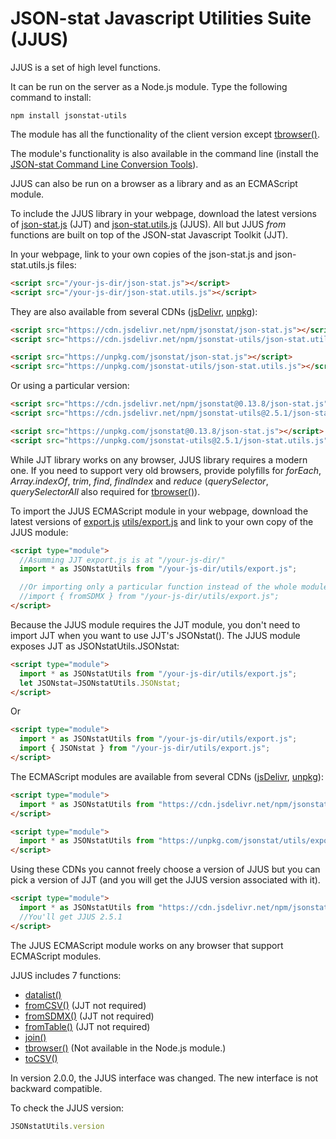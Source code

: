# JSON-stat Javascript Utilities Suite (JJUS)

JJUS is a set of high level functions.

It can be run on the server as a Node.js module. Type the following command to install:

```
npm install jsonstat-utils
```

The module has all the functionality of the client version except [tbrowser()](https://github.com/badosa/JSON-stat/blob/master/utils/tbrowser.md).

 The module's functionality is also available in the command line (install the [JSON-stat Command Line Conversion Tools](https://www.npmjs.com/package/jsonstat-conv)).

JJUS can also be run on a browser as a library and as an ECMAScript module.

To include the JJUS library in your webpage, download the latest versions of [json-stat.js](https://github.com/badosa/JSON-stat/blob/master/json-stat.js) (JJT) and [json-stat.utils.js](https://github.com/badosa/JSON-stat/blob/master/utils/json-stat.utils.js) (JJUS). All but JJUS *from* functions are built on top of the JSON-stat Javascript Toolkit (JJT).

In your webpage, link to your own copies of the json-stat.js and json-stat.utils.js files:

```html
<script src="/your-js-dir/json-stat.js"></script>
<script src="/your-js-dir/json-stat.utils.js"></script>
```

They are also available from several CDNs ([jsDelivr](https://www.jsdelivr.com/), [unpkg](https://unpkg.com/)):

```html
<script src="https://cdn.jsdelivr.net/npm/jsonstat/json-stat.js"></script>
<script src="https://cdn.jsdelivr.net/npm/jsonstat-utils/json-stat.utils.js"></script>
```

```html
<script src="https://unpkg.com/jsonstat/json-stat.js"></script>
<script src="https://unpkg.com/jsonstat-utils/json-stat.utils.js"></script>
```

Or using a particular version:

```html
<script src="https://cdn.jsdelivr.net/npm/jsonstat@0.13.8/json-stat.js"></script>
<script src="https://cdn.jsdelivr.net/npm/jsonstat-utils@2.5.1/json-stat.utils.js"></script>
```

```html
<script src="https://unpkg.com/jsonstat@0.13.8/json-stat.js"></script>
<script src="https://unpkg.com/jsonstat-utils@2.5.1/json-stat.utils.js"></script>
```

While JJT library works on any browser, JJUS library requires a modern one. If you need to support very old browsers, provide polyfills for *forEach*, *Array.indexOf*, *trim*, *find*, *findIndex* and *reduce* (*querySelector*, *querySelectorAll* also required for [tbrowser()](https://github.com/badosa/JSON-stat/blob/master/utils/tbrowser.md)).

To import the JJUS ECMAScript module in your webpage, download the latest versions of [export.js](https://github.com/badosa/JSON-stat/blob/master/export.js) [utils/export.js](https://github.com/badosa/JSON-stat/blob/master/utils/export.js) and link to your own copy of the JJUS module:

```html
<script type="module">
  //Asumming JJT export.js is at "/your-js-dir/"
  import * as JSONstatUtils from "/your-js-dir/utils/export.js";

  //Or importing only a particular function instead of the whole module:
  //import { fromSDMX } from "/your-js-dir/utils/export.js";
</script>
```

Because the JJUS module requires the JJT module, you don't need to import JJT when you want to use JJT's JSONstat(). The JJUS module exposes JJT as JSONstatUtils.JSONstat:

```html
<script type="module">
  import * as JSONstatUtils from "/your-js-dir/utils/export.js";
  let JSONstat=JSONstatUtils.JSONstat;
</script>
```

Or

```html
<script type="module">
  import * as JSONstatUtils from "/your-js-dir/utils/export.js";
  import { JSONstat } from "/your-js-dir/utils/export.js";
</script>
```

The ECMAScript modules are available from several CDNs ([jsDelivr](https://www.jsdelivr.com/), [unpkg](https://unpkg.com/)):

```html
<script type="module">
  import * as JSONstatUtils from "https://cdn.jsdelivr.net/npm/jsonstat@latest/utils/export.js";
</script>
```

```html
<script type="module">
  import * as JSONstatUtils from "https://unpkg.com/jsonstat/utils/export.js";
</script>
```

Using these CDNs you cannot freely choose a version of JJUS but you can pick a version of JJT (and you will get the JJUS version associated with it).

```html
<script type="module">
  import * as JSONstatUtils from "https://cdn.jsdelivr.net/npm/jsonstat@0.13.8/utils/export.js";
  //You'll get JJUS 2.5.1
</script>
```

The JJUS ECMAScript module works on any browser that support ECMAScript modules.

JJUS includes 7 functions:

* [datalist()](https://github.com/badosa/JSON-stat/blob/master/utils/datalist.md)
* [fromCSV()](https://github.com/badosa/JSON-stat/blob/master/utils/fromcsv.md) (JJT not required)
* [fromSDMX()](https://github.com/badosa/JSON-stat/blob/master/utils/fromsdmx.md) (JJT not required)
* [fromTable()](https://github.com/badosa/JSON-stat/blob/master/utils/fromtable.md) (JJT not required)
* [join()](https://github.com/badosa/JSON-stat/blob/master/utils/join.md)
* [tbrowser()](https://github.com/badosa/JSON-stat/blob/master/utils/tbrowser.md) (Not available in the Node.js module.)
* [toCSV()](https://github.com/badosa/JSON-stat/blob/master/utils/tocsv.md)

In version 2.0.0, the JJUS interface was changed. The new interface is not backward compatible.

To check the JJUS version:

```js
JSONstatUtils.version
```
